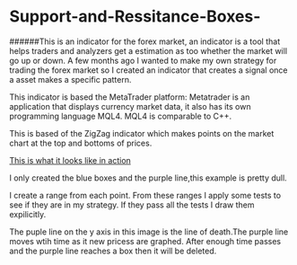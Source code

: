# Support-and-Ressitance-Boxes-
######This is an indicator for the forex market, an indicator is a tool that helps traders and analyzers get a estimation as too whether the market will go up or down. A few months ago I wanted to make my own strategy for trading the forex market so I created an indicator that  creates a signal once a asset makes a specific pattern.

This indicator is based the MetaTrader platform:  Metatrader is an application that displays currency market data, it also has its own programming language MQL4. MQL4 is comparable to C++. 

This is based of the ZigZag indicator which makes points on the market chart at the top and bottoms of prices.

[This is what it looks like in action](https://github.com/KhalfaniWadlington/Support-and-Ressitance-Boxes-/blob/master/Screenshot%20from%202016-06-30%2018:01:07.png)


 I only created the blue boxes and the purple line,this example is pretty dull.

I create a range from each point. 
From these ranges I apply some tests to see if they are in my strategy. 
If they pass all the tests I draw them expilicitly.

The puple line on the y axis in this image is the line of death.The purple line moves wtih time as it new pricess are graphed. After enough time passes and the purple line reaches a box then it will be deleted. 



